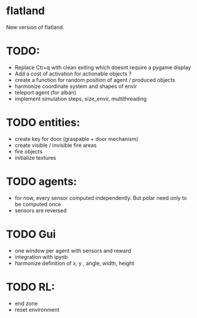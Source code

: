 # flatland
New version of flatland.


# TODO:
- Replace Ctr+q with clean exiting which doesnt require a pygame display
- Add a cost of activation for actionable objects ?
- create a function for random position of agent / produced objects
- harmonize coordinate system and shapes of envir
- teleport agent (for alban)
- implement simulation steps, size_envir, multithreading

# TODO entities:
- create key for door (graspable + door mechanism)
- create visible / invisible fire areas
- fire objects
- initialize textures

# TODO agents:
- for now, every sensor computed independently. But polar need only to be computed once
- sensors are reversed


# TODO Gui
- one window per agent with sensors and reward
- integration with ipynb
- harmonize definition of x, y , angle, width, height

# TODO RL:
- end zone
- reset environment
